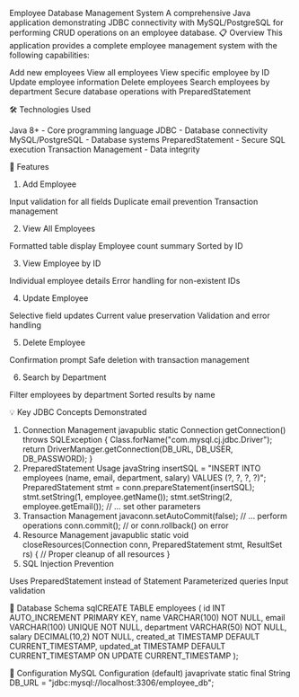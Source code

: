 Employee Database Management System
A comprehensive Java application demonstrating JDBC connectivity with MySQL/PostgreSQL for performing CRUD operations on an employee database.
📋 Overview
This application provides a complete employee management system with the following capabilities:

Add new employees
View all employees
View specific employee by ID
Update employee information
Delete employees
Search employees by department
Secure database operations with PreparedStatement

🛠️ Technologies Used

Java 8+ - Core programming language
JDBC - Database connectivity
MySQL/PostgreSQL - Database systems
PreparedStatement - Secure SQL execution
Transaction Management - Data integrity

🎯 Features
1. Add Employee

Input validation for all fields
Duplicate email prevention
Transaction management

2. View All Employees

Formatted table display
Employee count summary
Sorted by ID

3. View Employee by ID

Individual employee details
Error handling for non-existent IDs

4. Update Employee

Selective field updates
Current value preservation
Validation and error handling

5. Delete Employee

Confirmation prompt
Safe deletion with transaction management

6. Search by Department

Filter employees by department
Sorted results by name

💡 Key JDBC Concepts Demonstrated
1. Connection Management
javapublic static Connection getConnection() throws SQLException {
    Class.forName("com.mysql.cj.jdbc.Driver");
    return DriverManager.getConnection(DB_URL, DB_USER, DB_PASSWORD);
}
2. PreparedStatement Usage
javaString insertSQL = "INSERT INTO employees (name, email, department, salary) VALUES (?, ?, ?, ?)";
PreparedStatement stmt = conn.prepareStatement(insertSQL);
stmt.setString(1, employee.getName());
stmt.setString(2, employee.getEmail());
// ... set other parameters
3. Transaction Management
javaconn.setAutoCommit(false);
// ... perform operations
conn.commit(); // or conn.rollback() on error
4. Resource Management
javapublic static void closeResources(Connection conn, PreparedStatement stmt, ResultSet rs) {
    // Proper cleanup of all resources
}
5. SQL Injection Prevention

Uses PreparedStatement instead of Statement
Parameterized queries
Input validation

📝 Database Schema
sqlCREATE TABLE employees (
    id INT AUTO_INCREMENT PRIMARY KEY,
    name VARCHAR(100) NOT NULL,
    email VARCHAR(100) UNIQUE NOT NULL,
    department VARCHAR(50) NOT NULL,
    salary DECIMAL(10,2) NOT NULL,
    created_at TIMESTAMP DEFAULT CURRENT_TIMESTAMP,
    updated_at TIMESTAMP DEFAULT CURRENT_TIMESTAMP ON UPDATE CURRENT_TIMESTAMP
);

🔧 Configuration
MySQL Configuration (default)
javaprivate static final String DB_URL = "jdbc:mysql://localhost:3306/employee_db";
